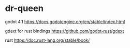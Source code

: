 # dr-queen

godot 4.1 https://docs.godotengine.org/en/stable/index.html

gdext for rust bindings https://github.com/godot-rust/gdext

rust https://doc.rust-lang.org/stable/book/
